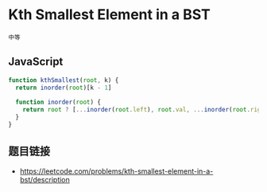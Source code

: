 # Kth Smallest Element in a BST
`中等`

## JavaScript
```javascript
function kthSmallest(root, k) {
  return inorder(root)[k - 1]
  
  function inorder(root) {
    return root ? [...inorder(root.left), root.val, ...inorder(root.right)] : []
  }
}
```

## 题目链接
* https://leetcode.com/problems/kth-smallest-element-in-a-bst/description

